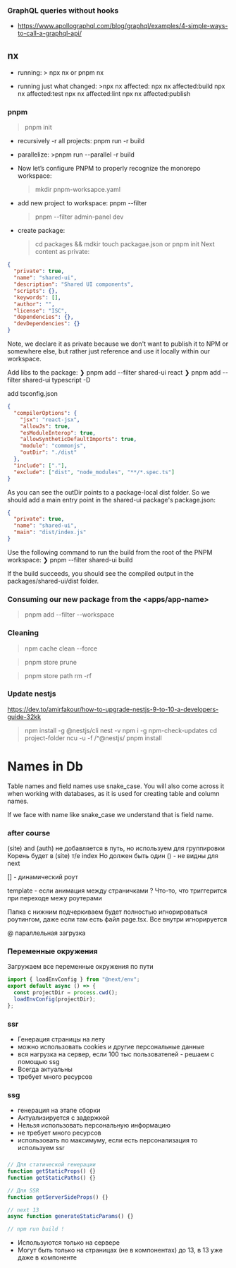 ### GraphQL queries without hooks

- https://www.apollographql.com/blog/graphql/examples/4-simple-ways-to-call-a-graphql-api/

## nx

- running: > npx nx <target> <project> or pnpm nx <target> <project>

- running just what changed: >npx nx affected:<target>
  npx nx affected:build
  npx nx affected:test
  npx nx affected:lint
  npx nx affected:publish

### pnpm

> pnpm init

- recursively -r all projects: pnpm run -r build

- parallelize: >pnpm run --parallel -r build

- Now let’s configure PNPM to properly recognize the monorepo workspace:

  > mkdir pnpm-worksapce.yaml

- add new project to workspace: pnpm --filter <package-name> <command>

  > pnpm --filter admin-panel dev

- create package:
  > cd packages && mdkir <new-package-name>
  > touch packagae.json or pnpm init
  > Next content as private:

```json
{
  "private": true,
  "name": "shared-ui",
  "description": "Shared UI components",
  "scripts": {},
  "keywords": [],
  "author": "",
  "license": "ISC",
  "dependencies": {},
  "devDependencies": {}
}
```

Note, we declare it as private because we don't want to publish it to NPM or somewhere else, but rather just reference and use it locally within our workspace.

Add libs to the package:
❯ pnpm add --filter shared-ui react
❯ pnpm add --filter shared-ui typescript -D

add tsconfig.json

```json
{
  "compilerOptions": {
    "jsx": "react-jsx",
    "allowJs": true,
    "esModuleInterop": true,
    "allowSyntheticDefaultImports": true,
    "module": "commonjs",
    "outDir": "./dist"
  },
  "include": ["."],
  "exclude": ["dist", "node_modules", "**/*.spec.ts"]
}
```

As you can see the outDir points to a package-local dist folder. So we should add a main entry point in the shared-ui package's package.json:

```json
{
  "private": true,
  "name": "shared-ui",
  "main": "dist/index.js"
}
```

Use the following command to run the build from the root of the PNPM workspace:
❯ pnpm --filter shared-ui build

If the build succeeds, you should see the compiled output in the packages/shared-ui/dist folder.

### Consuming our new package from the <apps/app-name>

> pnpm add <package> --filter <app-name> --workspace

### Cleaning

> npm cache clean --force

> pnpm store prune

> pnpm store path
> rm -rf

### Update nestjs

https://dev.to/amirfakour/how-to-upgrade-nestjs-9-to-10-a-developers-guide-32kk

> npm install -g @nestjs/cli
> nest -v
> npm i -g npm-check-updates
> cd project-folder
> ncu -u -f /^@nestjs/
> pnpm install

# Names in Db

Table names and field names use snake_case.
You will also come across it when working with databases, as it is used for creating table and column names.

If we face with name like snake_case we understand that is field name.

### after course

(site) and (auth) не добавляется в путь, но используем для группировки
Корень будет в (site) т/е index Но должен быть один
() - не видны для next

[] - динамический роут

template - если анимация между страничками ?
Что-то, что триггерится при переходе межу роутерами

Папка с нижним подчеркиваем будет полностью игнорироваться роутингом, даже если там
есть файл page.tsx. Все внутри игнорируется

@ параллельная загрузка

### Переменные окружения

Загружаем все переменные окружения по пути

```typescript
import { loadEnvConfig } from "@next/env";
export default async () => {
  const projectDir = process.cwd();
  loadEnvConfig(projectDir);
};
```

### ssr

- Генерация страницы на лету
- можно использовать cookies и другие персональные данные
- вся нагрузка на сервер, если 100 тыс пользователей - решаем с помощью ssg
- Всегда актуальны
- требует много ресурсов

### ssg

- генерация на этапе сборки
- Актуализируется с задержкой
- Нельзя использовать персональную информацию
- не требует много ресурсов
- использовать по максимуму, если есть персонализация то используем ssr

###

```typescript
// Для статической генерации
function getStaticProps() {}
function getStaticPaths() {}

// Для SSR
function getServerSideProps() {}

// next 13
async function generateStaticParams() {}

// npm run build !
```

- Используются только на сервере
- Могут быть только на страницах (не в компонентах) до 13, в 13 уже даже в компоненте
